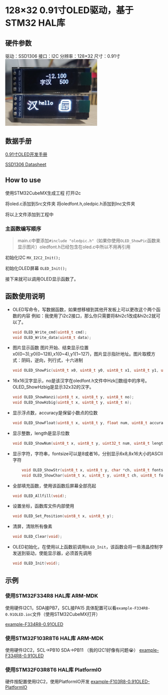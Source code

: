 # 128×32 0.91寸OLED驱动，基于STM32 HAL库

## 硬件参数

驱动：SSD1306
接口：I2C
分辨率：128×32
尺寸：0.91寸
  ![0.96'OLED I2C](/datasheet/hardware.png)

## 数据手册

[0.91寸OLED开发手册](/datasheet/0.91白色14Pin.pdf)

[SSD1306 Datasheet](https://cdn-shop.adafruit.com/datasheets/SSD1306.pdf)

## How to use

使用STM32CubeMX生成工程
打开i2c

将oled.c添加到Src文件夹
将oledfont.h,oledpic.h添加到Inc文件夹

将以上文件添加到工程中

### 主函数编写顺序

> main.c中要添加```#include "oledpic.h"```（如果你使用```OLED_ShowPic```函数来显示图片）oledfont.h已经包含在oled.c中所以不用再引用 

初始化I2C ```MX_I2C2_Init();```

初始化OLED屏幕 ```OLED_Init();```

接下来就可以调用OLED显示函数了。




## 函数使用说明

- OLED写命令，写数据函数，如果想移植到其他开发板上可以更改这个两个函数的内容
  例如：我使用了i2c2接口，那么你只需要将&hi2c1改成&hi2c2就可以了。
	```C
  	void OLED_Write_cmd(uint8_t cmd);
  	void OLED_Write_data(uint8_t data);
	```
-  图片显示函数 图片开始、结束显示位置 x0(0~3),y0(0~128),x1(0~4),y1(1~127)，图片显示指针地址。图片取模方式：阴码，逆向，列行式，十六进制
	```C
	void OLED_ShowPic(uint8_t x0, uint8_t y0, uint8_t x1, uint8_t y1, uint8_t BMP[]);	
	```
- 16x16汉字显示，no是该汉字在oledfont.h文件中Hzk[]数组中的序号。OLED_ShowHzbig是显示32x32的汉字。
	```C
	void OLED_ShowHanzi(uint8_t x, uint8_t y, uint8_t no);
	void OLED_ShowHzbig(uint8_t x, uint8_t y, uint8_t n);
	```
- 显示浮点数，accuracy是保留小数点的位数
	```C
	void OLED_ShowFloat(uint8_t x, uint8_t y, float num, uint8_t accuracy, uint8_t fontsize);
	```
- 显示整数，length是显示位数
	```C
	void OLED_ShowNum(uint8_t x, uint8_t y, uint32_t num, uint8_t length, uint8_t fontsize);
	```
- 显示字符，字符串，fontsize可以是8或者16，分别显示6x8,8x16大小的ASCII字符
	```C
		void OLED_ShowStr(uint8_t x, uint8_t y, char *ch, uint8_t fontsize);
		void OLED_ShowChar(uint8_t x, uint8_t y, uint8_t ch, uint8_t fontsize);
	```
- 全部填充函数，使用该函数后屏幕全部亮起
	```C
	void OLED_Allfill(void);
	```
- 设置坐标，函数库文件内部使用
	```C
	void OLED_Set_Position(uint8_t x, uint8_t y);
	```
- 清屏，清除所有像素
	```C
	void OLED_Clear(void);
	```
- OLED初始化，在使用以上函数前调用```OLED_Init```，该函数会将一些液晶控制字发送到驱动，使能显示器，必须首先调用
	```C
	void OLED_Init(void);
	```
## 示例
### 使用STM32F334R8 HAL库 ARM-MDK
使用硬件I2C1，SDA接PB7，SCL接PA15
具体配置可以看```example-F334R8-0.91OLED.ioc```文件（使用STM32CubeMX打开）

[example-F334R8-0.91OLED](/example-F334R8-0.91OLED/)

### 使用STM32F103R8T6 HAL库 ARM-MDK

使用硬件I2C2，SCL->PB10 SDA->PB11 （我的I2C1好像有问题😭）
[example-F334R8-0.91OLED](/example-F103R8-0.91OLED/)

### 使用STM32F03R8T6 HAL库 PlatformIO
硬件按配置使用I2C2，使用PlatformIO开发
[example-F103R8-0.91OLED-PlatformIO](/example-F103R8-0.91OLED-PlatformIO/)

